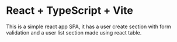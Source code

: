 # React + TypeScript + Vite

This is a simple react app SPA, it has a user create section with form validation and a user list section made using react table.

